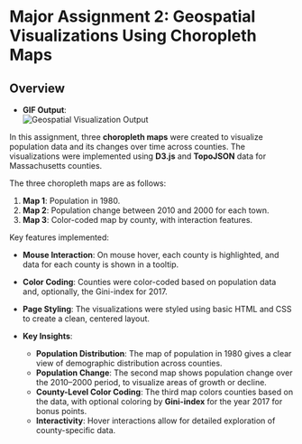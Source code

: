# Major Assignment 2: Geospatial Visualizations Using Choropleth Maps

## Overview

- **GIF Output**:  
  ![Geospatial Visualization Output](MA2-gif.gif)
  
In this assignment, three **choropleth maps** were created to visualize population data and its changes over time across counties. The visualizations were implemented using **D3.js** and **TopoJSON** data for Massachusetts counties.

The three choropleth maps are as follows:
1. **Map 1**: Population in 1980.
2. **Map 2**: Population change between 2010 and 2000 for each town.
3. **Map 3**: Color-coded map by county, with interaction features.

Key features implemented:
- **Mouse Interaction**: On mouse hover, each county is highlighted, and data for each county is shown in a tooltip.
- **Color Coding**: Counties were color-coded based on population data and, optionally, the Gini-index for 2017.
- **Page Styling**: The visualizations were styled using basic HTML and CSS to create a clean, centered layout.

- **Key Insights**:
  - **Population Distribution**: The map of population in 1980 gives a clear view of demographic distribution across counties.
  - **Population Change**: The second map shows population change over the 2010–2000 period, to visualize areas of growth or decline.
  - **County-Level Color Coding**: The third map colors counties based on the data, with optional coloring by **Gini-index** for the year 2017 for bonus points.
  - **Interactivity**: Hover interactions allow for detailed exploration of county-specific data.
